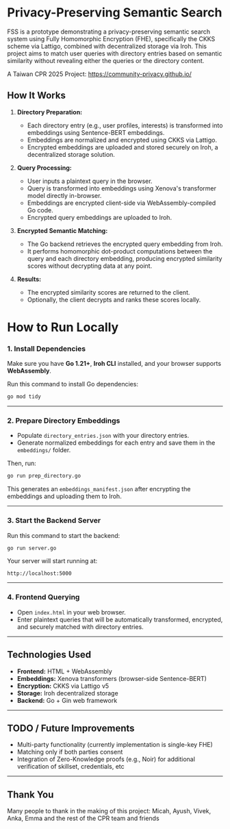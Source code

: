 # Privacy-Preserving Semantic Search 

FSS is a prototype demonstrating a privacy-preserving semantic search system using Fully Homomorphic Encryption (FHE), specifically the CKKS scheme via Lattigo, combined with decentralized storage via Iroh. This project aims to match user queries with directory entries based on semantic similarity without revealing either the queries or the directory content.

A Taiwan CPR 2025 Project: https://community-privacy.github.io/


## How It Works

1. **Directory Preparation:**
   - Each directory entry (e.g., user profiles, interests) is transformed into embeddings using Sentence-BERT embeddings.
   - Embeddings are normalized and encrypted using CKKS via Lattigo.
   - Encrypted embeddings are uploaded and stored securely on Iroh, a decentralized storage solution.

2. **Query Processing:**
   - User inputs a plaintext query in the browser.
   - Query is transformed into embeddings using Xenova's transformer model directly in-browser.
   - Embeddings are encrypted client-side via WebAssembly-compiled Go code.
   - Encrypted query embeddings are uploaded to Iroh.

3. **Encrypted Semantic Matching:**
   - The Go backend retrieves the encrypted query embedding from Iroh.
   - It performs homomorphic dot-product computations between the query and each directory embedding, producing encrypted similarity scores without decrypting data at any point.

4. **Results:**
   - The encrypted similarity scores are returned to the client.
   - Optionally, the client decrypts and ranks these scores locally.


# How to Run Locally

### 1. Install Dependencies

Make sure you have **Go 1.21+**, **Iroh CLI** installed, and your browser supports **WebAssembly**.

Run this command to install Go dependencies:

```bash
go mod tidy
```

---

### 2. Prepare Directory Embeddings

- Populate `directory_entries.json` with your directory entries.
- Generate normalized embeddings for each entry and save them in the `embeddings/` folder.

Then, run:

```bash
go run prep_directory.go
```

This generates an `embeddings_manifest.json` after encrypting the embeddings and uploading them to Iroh.

---

### 3. Start the Backend Server

Run this command to start the backend:

```bash
go run server.go
```

Your server will start running at:

```
http://localhost:5000
```

---

### 4. Frontend Querying

- Open `index.html` in your web browser.
- Enter plaintext queries that will be automatically transformed, encrypted, and securely matched with directory entries.

---

## Technologies Used

- **Frontend:** HTML + WebAssembly
- **Embeddings:** Xenova transformers (browser-side Sentence-BERT)
- **Encryption:** CKKS via Lattigo v5
- **Storage:** Iroh decentralized storage
- **Backend:** Go + Gin web framework

---

## TODO / Future Improvements 

- Multi-party functionality (currently implementation is single-key FHE) 
- Matching only if both parties consent
- Integration of Zero-Knowledge proofs (e.g., Noir) for additional verification of skillset, credentials, etc

---

## Thank You

Many people to thank in the making of this project: Micah, Ayush, Vivek, Anka, Emma and the rest of the CPR team and friends

